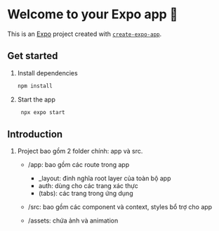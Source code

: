 # Welcome to your Expo app 👋

This is an [Expo](https://expo.dev) project created with [`create-expo-app`](https://www.npmjs.com/package/create-expo-app).

## Get started

1. Install dependencies

   ```bash
   npm install
   ```

2. Start the app

   ```bash
    npx expo start
   ```

## Introduction

1. Project bao gồm 2 folder chính: app và src.

   - /app: bao gồm các route trong app
      + _layout: đinh nghĩa root layer của toàn bộ app
      + auth: dùng cho các trang xác thực
      + (tabs): các trang trong ứng dụng
   
   - /src: bao gồm các component và context, styles bổ trợ cho app

   - /assets: chứa ảnh và animation
